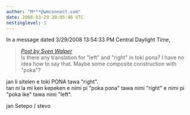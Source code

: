 ```yaml
---
author: "M***@wmconnect.com"
date: 2008-03-29 20:05:46 UTC
nestinglevel: 1
---
```

In a message dated 3/29/2008 13:54:33 PM Central Daylight Time,  

> [_Post by Sven Walper_](/US85m766/how-to-say-left-and-right#post1)  
> Is there any translation for "left" and "right" in toki pona? I have no  
> idea how to say that. Maybe some composite construction with "poka"?  
> 

jan li sitelen e toki PONA tawa "right".  
tan ni la mi ken kepeken e nimi pi "poka pona" tawa nimi "right" e nimi pi  
"poka ike" tawa nimi "left".  
  
jan Setepo / stevo </HTML>